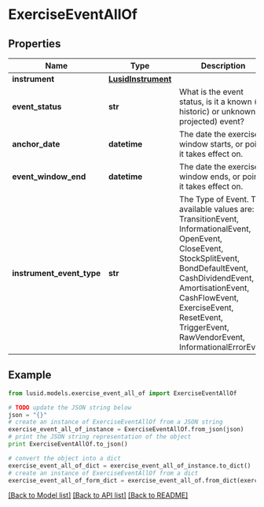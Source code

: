 # ExerciseEventAllOf


## Properties
Name | Type | Description | Notes
------------ | ------------- | ------------- | -------------
**instrument** | [**LusidInstrument**](LusidInstrument.md) |  | 
**event_status** | **str** | What is the event status, is it a known (ie historic) or unknown (ie projected) event? | 
**anchor_date** | **datetime** | The date the exercise window starts, or point it takes effect on. | 
**event_window_end** | **datetime** | The date the exercise window ends, or point it takes effect on. | [optional] [readonly] 
**instrument_event_type** | **str** | The Type of Event. The available values are: TransitionEvent, InformationalEvent, OpenEvent, CloseEvent, StockSplitEvent, BondDefaultEvent, CashDividendEvent, AmortisationEvent, CashFlowEvent, ExerciseEvent, ResetEvent, TriggerEvent, RawVendorEvent, InformationalErrorEvent | 

## Example

```python
from lusid.models.exercise_event_all_of import ExerciseEventAllOf

# TODO update the JSON string below
json = "{}"
# create an instance of ExerciseEventAllOf from a JSON string
exercise_event_all_of_instance = ExerciseEventAllOf.from_json(json)
# print the JSON string representation of the object
print ExerciseEventAllOf.to_json()

# convert the object into a dict
exercise_event_all_of_dict = exercise_event_all_of_instance.to_dict()
# create an instance of ExerciseEventAllOf from a dict
exercise_event_all_of_form_dict = exercise_event_all_of.from_dict(exercise_event_all_of_dict)
```
[[Back to Model list]](../README.md#documentation-for-models) [[Back to API list]](../README.md#documentation-for-api-endpoints) [[Back to README]](../README.md)


